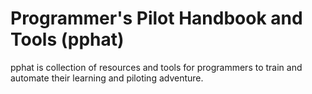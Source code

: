 # Programmer's Pilot Handbook and Tools (pphat)
pphat is collection of resources and tools for programmers to train and automate their learning and piloting adventure.

